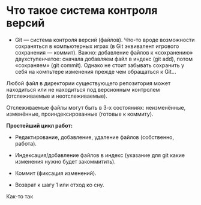 # Что такое система контроля версий

* Git — система контроля версий (файлов). Что-то вроде возможности сохраняться в компьютерных играх (в Git эквивалент игрового сохранения — коммит). Важно: добавление файлов к «сохранению» двухступенчатое: сначала добавляем файл в индекс (git add), потом «сохраняем» (git commit). Однако не стоит забывать сохранить у себя на компьтере изменения прежде чем обращаться к Git...

Любой файл в директории существующего репозитория может находиться или не находиться под версионным контролем (отслеживаемые и неотслеживаемые).

Отслеживаемые файлы могут быть в 3-х состояниях: неизменённые, изменённые, проиндексированные (готовые к коммиту).

**Простейший цикл работ:**

* Редактирование, добавление, удаление файлов (собственно, работа).

* Индексация/добавление файлов в индекс (указание для git какие изменения нужно будет закоммитить).

* Коммит (фиксация изменений).

* Возврат к шагу 1 или отход ко сну.

Как-то так
